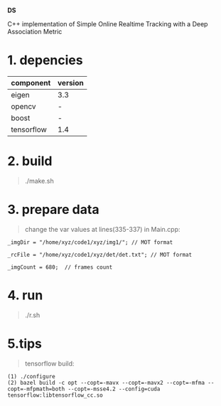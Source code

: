 **DS**

C++ implementation of Simple Online Realtime Tracking with a Deep Association Metric

# 1. depencies
component|version
-|-
eigen|3.3
opencv|-
boost|-
tensorflow|1.4

# 2. build
>./make.sh

# 3. prepare data

> change the var values at lines(335-337) in Main.cpp:
```
_imgDir = "/home/xyz/code1/xyz/img1/"; // MOT format

_rcFile = "/home/xyz/code1/xyz/det/det.txt"; // MOT format

_imgCount = 680;  // frames count
```


# 4. run

> ./r.sh

# 5.tips

>tensorflow build:
```
(1) ./configure
(2) bazel build -c opt --copt=-mavx --copt=-mavx2 --copt=-mfma --copt=-mfpmath=both --copt=-msse4.2 --config=cuda  tensorflow:libtensorflow_cc.so
```








